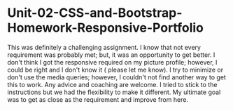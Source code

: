 # Unit-02-CSS-and-Bootstrap-Homework-Responsive-Portfolio
This was definitely a challenging assignment. I know that not every requirement was probably met; but, it was an opportunity to get better.  I don't think I got the responsive required on my picture profile; however, I could be right and I don't know it ( please let me know).  I try to minimize or don't use the media queries; however, I couldn't not find another way to get this to work. Any advice and coaching are welcome. I tried to stick to the instructions but we had the flexibility to make it different. My ultimate goal was to get as close as the requirement and improve from here.
